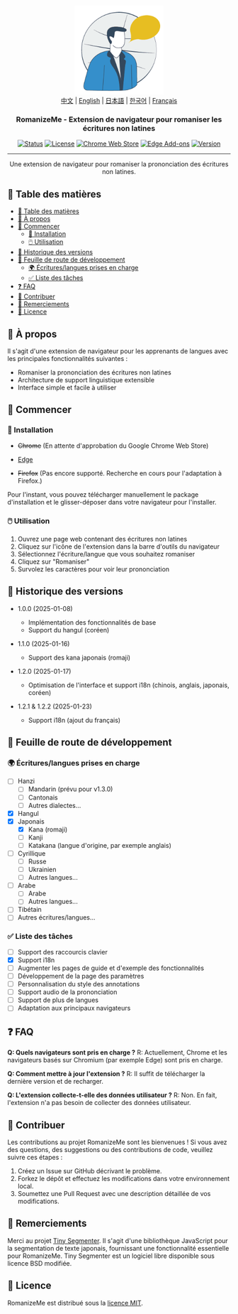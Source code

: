 <p align="center">
  <a href="https://github.com/jeffminim/RomanizeMe" rel="noopener">
 <img width=200px height=200px src="assets/romanizemelogo256.png" alt="RomanizeMe - Logo de l'extension de navigateur"></a>
 <br>
 <a href="./README.zh.md">中文</a> | <a href="./README.md">English</a> | <a href="./README.ja.md">日本語</a> | <a href="./README.ko.md">한국어</a> | <a href="./README.fr.md">Français</a>
</p>

<h3 align="center">RomanizeMe - Extension de navigateur pour romaniser les écritures non latines</h3>

<div align="center">

[![Status](https://img.shields.io/badge/status-active-success.svg)]()
[![License](https://img.shields.io/badge/license-MIT-blue.svg)](/LICENSE)
[![Chrome Web Store](https://img.shields.io/badge/chrome-web--store-coming_soon-blue.svg)]()
[![Edge Add-ons](https://img.shields.io/badge/Edge_Store-RomanizeMe-blue)](https://microsoftedge.microsoft.com/addons/detail/fdeofmabkieoopbbehanpfjglmidjjai)
[![Version](https://img.shields.io/badge/version-1.2.2-blue.svg)](https://github.com/jeffminim/RomanizeMe/releases/tag/v1.2.2)

</div>

---

<p align="center"> Une extension de navigateur pour romaniser la prononciation des écritures non latines.
    <br> 
</p>

## 📝 Table des matières

- [📝 Table des matières](#-table-des-matières)
- [🧐 À propos ](#-à-propos-)
- [🏁 Commencer ](#-commencer-)
  - [🔧 Installation](#-installation)
  - [🖱️ Utilisation](#️-utilisation)
- [📅 Historique des versions ](#-historique-des-versions-)
- [📅 Feuille de route de développement ](#-feuille-de-route-de-développement-)
  - [🌍 Écritures/langues prises en charge ](#-écritureslangues-prises-en-charge-)
  - [✅ Liste des tâches](#-liste-des-tâches)
- [❓ FAQ ](#-faq-)
- [🤝 Contribuer ](#-contribuer-)
- [🙏 Remerciements ](#-remerciements-)
- [📜 Licence ](#-licence-)

## 🧐 À propos <a name = "à-propos"></a>

Il s'agit d'une extension de navigateur pour les apprenants de langues avec les principales fonctionnalités suivantes :

- Romaniser la prononciation des écritures non latines
- Architecture de support linguistique extensible
- Interface simple et facile à utiliser

## 🏁 Commencer <a name = "commencer"></a>

### 🔧 Installation

- ~~Chrome~~ (En attente d'approbation du Google Chrome Web Store)

- [Edge](https://microsoftedge.microsoft.com/addons/detail/fdeofmabkieoopbbehanpfjglmidjjai)

- ~~Firefox~~ (Pas encore supporté. Recherche en cours pour l'adaptation à Firefox.)

Pour l'instant, vous pouvez télécharger manuellement le package d'installation et le glisser-déposer dans votre navigateur pour l'installer.

### 🖱️ Utilisation

1. Ouvrez une page web contenant des écritures non latines
2. Cliquez sur l'icône de l'extension dans la barre d'outils du navigateur
3. Sélectionnez l'écriture/langue que vous souhaitez romaniser
4. Cliquez sur "Romaniser"
5. Survolez les caractères pour voir leur prononciation

## 📅 Historique des versions <a name = "historique-des-versions"></a>

- 1.0.0 (2025-01-08)
  - Implémentation des fonctionnalités de base
  - Support du hangul (coréen)

- 1.1.0 (2025-01-16)
  - Support des kana japonais (romaji)

- 1.2.0 (2025-01-17)
  - Optimisation de l'interface et support i18n (chinois, anglais, japonais, coréen)

- 1.2.1 & 1.2.2 (2025-01-23)
  - Support i18n (ajout du français)

## 📅 Feuille de route de développement <a name = "feuille-de-route-de-développement"></a>

### 🌍 Écritures/langues prises en charge <a name = "écritureslangues-prises-en-charge"></a>

- [ ] Hanzi
  - [ ] Mandarin (prévu pour v1.3.0)
  - [ ] Cantonais
  - [ ] Autres dialectes...
- [X] Hangul
- [x] Japonais
  - [x] Kana (romaji)
  - [ ] Kanji
  - [ ] Katakana (langue d'origine, par exemple anglais)
- [ ] Cyrillique
  - [ ] Russe
  - [ ] Ukrainien
  - [ ] Autres langues...
- [ ] Arabe
  - [ ] Arabe
  - [ ] Autres langues...
- [ ] Tibétain
- [ ] Autres écritures/langues...

### ✅ Liste des tâches

- [ ] Support des raccourcis clavier
- [x] Support i18n
- [ ] Augmenter les pages de guide et d'exemple des fonctionnalités
- [ ] Développement de la page des paramètres
- [ ] Personnalisation du style des annotations
- [ ] Support audio de la prononciation
- [ ] Support de plus de langues
- [ ] Adaptation aux principaux navigateurs

## ❓ FAQ <a name = "faq"></a>

**Q: Quels navigateurs sont pris en charge ?**
R: Actuellement, Chrome et les navigateurs basés sur Chromium (par exemple Edge) sont pris en charge.

**Q: Comment mettre à jour l'extension ?**
R: Il suffit de télécharger la dernière version et de recharger.

**Q: L'extension collecte-t-elle des données utilisateur ?**
R: Non. En fait, l'extension n'a pas besoin de collecter des données utilisateur.

## 🤝 Contribuer <a name = "contribuer"></a>

Les contributions au projet RomanizeMe sont les bienvenues ! Si vous avez des questions, des suggestions ou des contributions de code, veuillez suivre ces étapes :

1. Créez un Issue sur GitHub décrivant le problème.
2. Forkez le dépôt et effectuez les modifications dans votre environnement local.
3. Soumettez une Pull Request avec une description détaillée de vos modifications.

## 🙏 Remerciements <a name = "remerciements"></a>

Merci au projet [Tiny Segmenter](http://www.chasen.org/~taku/software/TinySegmenter/). Il s'agit d'une bibliothèque JavaScript pour la segmentation de texte japonais, fournissant une fonctionnalité essentielle pour RomanizeMe. Tiny Segmenter est un logiciel libre disponible sous licence BSD modifiée.

## 📜 Licence <a name = "licence"></a>

RomanizeMe est distribué sous la [licence MIT](/LICENSE).
